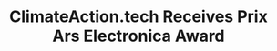 ---
title : "ClimateAction.tech Receives Prix Ars Electronica Award"
link  : /blog/climate-action-tech-ars-electronica-award-digital-humanity/
feature-position : 2
---